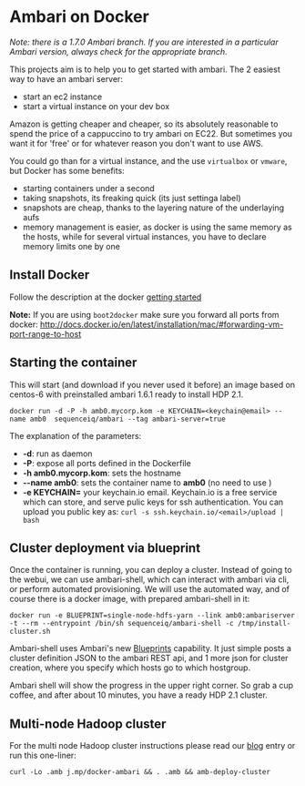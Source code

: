 # Ambari on Docker

_Note: there is a 1.7.0 Ambari branch. If you are interested in a particular Ambari version, always check for the appropriate branch._

This projects aim is to help you to get started with ambari. The 2 easiest way
to have an ambari server:

- start an ec2 instance
- start a virtual instance on your dev box

Amazon is getting cheaper and cheaper, so its absolutely reasonable to spend the
price of a cappuccino to try ambari on EC22. But sometimes you want it for 'free'
or for whatever reason you don't want to use AWS.

You could go than for a virtual instance, and the use `virtualbox` or `vmware`,
but Docker has some benefits:

- starting containers under a second
- taking snapshots, its freaking quick (its just settinga label)
- snapshots are cheap, thanks to the layering nature of the underlaying aufs
- memory management is easier, as docker is using the same memory as the hosts,
  while for several virtual instances, you have to declare memory limits one by one

## Install Docker

Follow the description at the docker [getting started](https://www.docker.io/gettingstarted/#h_installation)

**Note:** If you are using `boot2docker` make sure you forward all ports from docker:
http://docs.docker.io/en/latest/installation/mac/#forwarding-vm-port-range-to-host

## Starting the container

This will start (and download if you never used it before) an image based on
centos-6 with preinstalled ambari 1.6.1 ready to install HDP 2.1.

```
docker run -d -P -h amb0.mycorp.kom -e KEYCHAIN=<keychain@email> --name amb0  sequenceiq/ambari --tag ambari-server=true
```

The explanation of the parameters:

- **-d**: run as daemon
- **-P**: expose all ports defined in the Dockerfile
- **-h amb0.mycorp.kom**: sets the hostname
- **--name amb0**: sets the container name to **amb0** (no need to use )
- **-e KEYCHAIN=<email>** your keychain.io email. Keychain.io is a free service
  which can store, and serve pulic keys for ssh authentication.
  You can upload you public key as: `curl -s ssh.keychain.io/<email>/upload | bash`

## Cluster deployment via blueprint

Once the container is running, you can deploy a cluster. Instead of going to
the webui, we can use ambari-shell, which can interact with ambari via cli,
or perform automated provisioning. We will use the automated way, and of
course there is a docker image, with prepared ambari-shell in it:

```
docker run -e BLUEPRINT=single-node-hdfs-yarn --link amb0:ambariserver -t --rm --entrypoint /bin/sh sequenceiq/ambari-shell -c /tmp/install-cluster.sh
```

Ambari-shell uses Ambari's new [Blueprints](https://cwiki.apache.org/confluence/display/AMBARI/Blueprints)
capability. It just simple posts a cluster definition JSON to the ambari REST api,
and 1 more json for cluster creation, where you specify which hosts go
to which hostgroup.

Ambari shell will show the progress in the upper right corner.
So grab a cup coffee, and after about 10 minutes, you have a ready HDP 2.1 cluster.

## Multi-node Hadoop cluster

For the multi node Hadoop cluster instructions please read our [blog](http://blog.sequenceiq.com/blog/2014/06/19/multinode-hadoop-cluster-on-docker/) entry or run this one-liner:

```
curl -Lo .amb j.mp/docker-ambari && . .amb && amb-deploy-cluster
```

